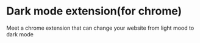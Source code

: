 # Dark mode extension(for chrome)
 Meet a chrome extension that can change your website from light mood to dark mode 

